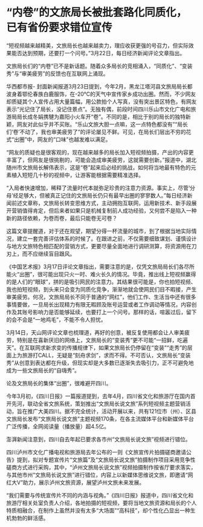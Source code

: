 # “内卷”的文旅局长被批套路化同质化，已有省份要求错位宣传

“短视频越来越精美，文旅局长也越来越卖力，理应收获更强的号召力，但实际效果能否达到预期，还要打一个问号。”3月22日，每日经济新闻评论文章指出。

文旅局长们的“内卷”已不是新话题。随着众多局长的竞相涌入，“同质化”、“变装秀”与“审美疲劳”的反馈也在互联网上涌现。

华西都市报-
封面新闻报道3月23日提到，今年2月，黑龙江塔河县文旅局局长都波身着鄂伦春族白鹿服饰，在-20℃的天气中宣传家乡成功出圈。然而，不少网友却质疑其个人宣传占用大量篇幅，用公款拍个人写真，没有突出景区特色，有网友表示“光记住了局长，没记住景点”。无独有偶，前段时间四川乐山市文化广电和旅游局局长成冬娟携犍为嘉阳小火车开“卷”。不同的是，相比于别的局长的独特新颖，网友对此似乎并不买账。“乐山文旅大胆一点嘛，这一点特色都没有”“局长们‘卷’不动了，我也审美疲劳了”的评论屡见不鲜。可见，在局长们层出不穷的花式“出圈”中，网友的“口味”也越发难以满足。

“网友的质疑也是很客观的，现在越来越多的局长加入短视频拍摄，产出的内容更丰富了，但网友是很挑剔的，可能会造成审美疲劳，这就需要创新。”报道中，湖北随州市文旅局长解伟表示，这是“卷”起来后必经的挑战，如何将当地最有特色的元素植入短短几十秒的视频中，让游客能根据需要精准选择。

“入局者快速增加，稀释了流量时代本就弥足珍贵的注意力资源。事实上，尽管‘分母’经足够大，但被真正记住的文旅局长仍只有最早出圈的寥寥数人。”每日经济新闻前述文章称，文旅局长转变思维方式，主动拥抱互联网，运用新技术、新手段展开营销值得肯定，但后来者如果只是机械复制前人成功经验，又何尝不是陷入一种新的路径依赖，为卷而卷，最后只能卷无可卷？

这篇文章提醒道，对于还在观望，期望分得一杯流量的城市，到了根据当地实际情况，建立一套完善评估体系的时候了。在跟进之前，不仅需要细致谋划、谨慎设计与地方文旅特色相匹配的营销方式，更要尽量全面地进行调研测算，将资源用在刀刃上，而不应继续盲目跟风。

《中国艺术报》3月17日评论文章指出，需要注意的是，仅凭文旅局局长们各尽所能火“出圈”，很可能出现只火一时、难火长久的情况。毕竟，推出线上短视频赢得的是人们的“眼球”，拼的是吸引网民的注意力。其结果很可能是，你也拍短视频、我也拍短视频，到头来只会变为同质化竞争，渐渐地就会使网民们目不暇接，产生审美疲劳。何况，文旅局局长不同于普通的“网红”，他们工作、生活当中还有很多事情要做，一旦局长出现精力有限无暇顾及账号运营或者工作调动等情况，内容创作及其账号影响力是否能够延续，也要打上一个问号。那样的话，喧嚣过后，留下的会不会是“一地鸡毛”，不能不令人担忧。

3月14日，天山网评论文章也梳理道，再好的创意，被反复使用都会让人审美疲劳，特别是在喜新厌旧的网络上，文旅局长的“变装秀”更不可能“一招鲜，吃遍天”。在互联网求新求变的传播规律下，如果文旅局长仍停留在“变装”“走秀”的层面上为旅游打CALL，无疑是“刻舟求剑”，求而不得。不可否认，文旅局长“变装秀”从创意到表达都在升级，但现实却是大多数已逐渐失去吸引力，正不可避免地成为一些文旅局长的“自嗨秀”。

论及文旅局长的集体“出圈”，很难避开四川。

今年3月初，《四川日报》一篇报道提到，去年4月，四川省文化和旅游厅在国内首开先河，联动全省文旅系统，策划推出“文旅局长说文旅”系列短视频主题营销活动，旨在推广大美四川。据不完全统计，活动开展以来，共有121位市（州）、区县文旅局长发布“文旅局长说文旅”主题视频170条，在各主流媒体平台和新媒体平台广泛传播，全网阅读量（播放量）超4.5亿。

澎湃新闻注意到，四川自去年起已要求各市州“文旅局长说文旅”视频进行错位。

四川泸州市文化广播电视和旅游局去年公布的一则《文旅宣传片拍摄磋商邀请公告》提到，拟对专题宣传片“文旅篇”及“文旅局长说文旅”拍摄制作项目采用竞争性磋商方式进行采购，其中，“泸州文旅局长说文旅”视频拍摄制作按省厅要求落实，与其他市州“文旅局长说文旅”进行错位，内容上以新媒体思维说文旅，即邀请“网红大V”助力，展示泸州文旅资源，展望泸州文旅未来发展。

“我们需要与传统宣传片不同的内涵与视角。”《四川日报》报道中，四川省文化和旅游厅相关处室负责人介绍，各地拍摄的短视频，要将当地文旅资源和局长的个人特质相融合，在制作上虽然并没有太多“大场面”“高科技”，却个性化凸显出一种生机勃勃的鲜活感。

